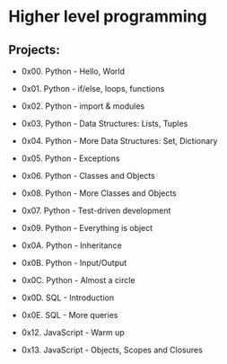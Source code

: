 # Higher level programming #

## Projects: ##
* 0x00. Python - Hello, World

* 0x01. Python - if/else, loops, functions

* 0x02. Python - import & modules

* 0x03. Python - Data Structures: Lists, Tuples

* 0x04. Python - More Data Structures: Set, Dictionary

* 0x05. Python - Exceptions

* 0x06. Python - Classes and Objects

* 0x08. Python - More Classes and Objects

* 0x07. Python - Test-driven development

* 0x09. Python - Everything is object

* 0x0A. Python - Inheritance

* 0x0B. Python - Input/Output

* 0x0C. Python - Almost a circle

* 0x0D. SQL - Introduction

* 0x0E. SQL - More queries

* 0x12. JavaScript - Warm up

* 0x13. JavaScript - Objects, Scopes and Closures